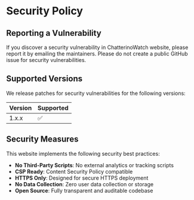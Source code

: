 # Security Policy

## Reporting a Vulnerability

If you discover a security vulnerability in ChatterinoWatch website, please report it by emailing the maintainers. Please do not create a public GitHub issue for security vulnerabilities.

## Supported Versions

We release patches for security vulnerabilities for the following versions:

| Version | Supported          |
| ------- | ------------------ |
| 1.x.x   | :white_check_mark: |

## Security Measures

This website implements the following security best practices:

- **No Third-Party Scripts**: No external analytics or tracking scripts
- **CSP Ready**: Content Security Policy compatible
- **HTTPS Only**: Designed for secure HTTPS deployment
- **No Data Collection**: Zero user data collection or storage
- **Open Source**: Fully transparent and auditable codebase
